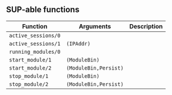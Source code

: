 ## SUP-able functions

| Function | Arguments | Description |
| -------- | --------- | ----------- |
| `active_sessions/0` |  | |
| `active_sessions/1` | `(IPAddr)` | |
| `running_modules/0` |  | |
| `start_module/1` | `(ModuleBin)` | |
| `start_module/2` | `(ModuleBin,Persist)` | |
| `stop_module/1` | `(ModuleBin)` | |
| `stop_module/2` | `(ModuleBin,Persist)` | |
